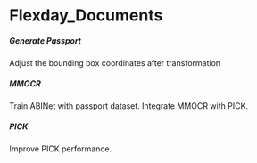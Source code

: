 # Flexday_Documents
##### Generate Passport
Adjust the bounding box coordinates after transformation
##### MMOCR
Train ABINet with passport dataset.
Integrate MMOCR with PICK.
##### PICK
Improve PICK performance.
